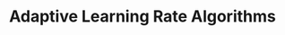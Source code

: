 ---
title: "Adaptive Learning Rate Algorithms"

categories: ['']

tags: ['Adaptive', 'Learning', 'Rate', 'Algorithms']

arabic: ['خوارزمية معدل التعلم التكيفي']

publishers: ['معجم مصطلحات التعلم الآلي والتعلم العميق وعلم البيانات']

types: "word"

slug: ""
---
